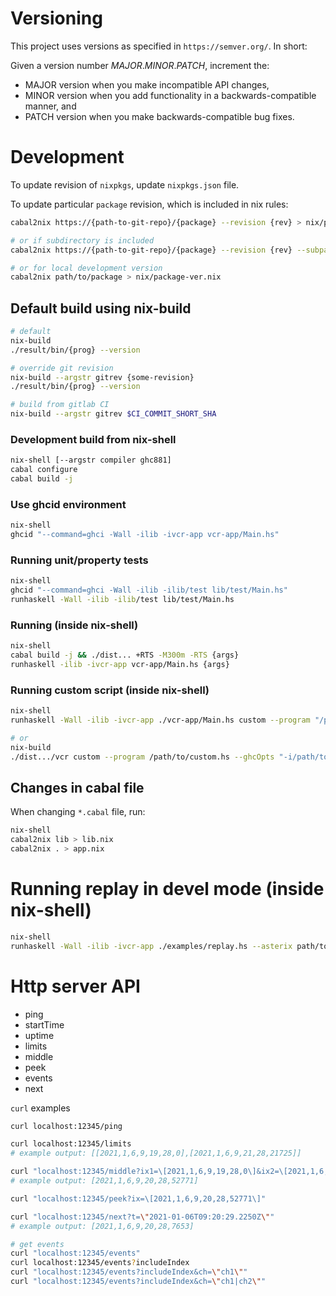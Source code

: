 # Versioning

This project uses versions as specified in `https://semver.org/`.
In short:

Given a version number *MAJOR*.*MINOR*.*PATCH*, increment the:

- MAJOR version when you make incompatible API changes,
- MINOR version when you add functionality in a backwards-compatible manner, and
- PATCH version when you make backwards-compatible bug fixes.

# Development

To update revision of `nixpkgs`, update `nixpkgs.json` file.

To update particular `package` revision, which is included in nix rules:

```bash
cabal2nix https://{path-to-git-repo}/{package} --revision {rev} > nix/package-ver.nix

# or if subdirectory is included
cabal2nix https://{path-to-git-repo}/{package} --revision {rev} --subpath {path} > nix/package-ver.nix

# or for local development version
cabal2nix path/to/package > nix/package-ver.nix
```

## Default build using nix-build

```bash
# default
nix-build
./result/bin/{prog} --version

# override git revision
nix-build --argstr gitrev {some-revision}
./result/bin/{prog} --version

# build from gitlab CI
nix-build --argstr gitrev $CI_COMMIT_SHORT_SHA
```

### Development build from nix-shell

```bash
nix-shell [--argstr compiler ghc881]
cabal configure
cabal build -j
```

### Use ghcid environment

```bash
nix-shell
ghcid "--command=ghci -Wall -ilib -ivcr-app vcr-app/Main.hs"
```

### Running unit/property tests

```bash
nix-shell
ghcid "--command=ghci -Wall -ilib -ilib/test lib/test/Main.hs"
runhaskell -Wall -ilib -ilib/test lib/test/Main.hs
```

### Running (inside nix-shell)
```bash
nix-shell
cabal build -j && ./dist... +RTS -M300m -RTS {args}
runhaskell -ilib -ivcr-app vcr-app/Main.hs {args}
```

### Running custom script (inside nix-shell)
```bash
nix-shell
runhaskell -Wall -ilib -ivcr-app ./vcr-app/Main.hs custom --program "/path/to/custom.hs --custom args" --ghcOpts "-i/path/to -more-opts" --run

# or
nix-build
./dist.../vcr custom --program /path/to/custom.hs --ghcOpts "-i/path/to/lib -more-opts" --run
```

## Changes in cabal file

When changing `*.cabal` file, run:

```bash
nix-shell
cabal2nix lib > lib.nix
cabal2nix . > app.nix
```

# Running replay in devel mode (inside nix-shell)
```bash
nix-shell
runhaskell -Wall -ilib -ivcr-app ./examples/replay.hs --asterix path/to/xml
```

# Http server API

- ping
- startTime
- uptime
- limits
- middle
- peek
- events
- next

`curl` examples

```bash
curl localhost:12345/ping

curl localhost:12345/limits
# example output: [[2021,1,6,9,19,28,0],[2021,1,6,9,21,28,21725]]

curl "localhost:12345/middle?ix1=\[2021,1,6,9,19,28,0\]&ix2=\[2021,1,6,9,21,28,21725\]"
# example output: [2021,1,6,9,20,28,52771]

curl "localhost:12345/peek?ix=\[2021,1,6,9,20,28,52771\]"

curl "localhost:12345/next?t=\"2021-01-06T09:20:29.2250Z\""
# example output: [2021,1,6,9,20,28,7653]

# get events
curl "localhost:12345/events"
curl localhost:12345/events?includeIndex
curl "localhost:12345/events?includeIndex&ch=\"ch1\""
curl "localhost:12345/events?includeIndex&ch=\"ch1|ch2\""
```

